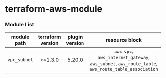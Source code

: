 # terraform-aws-module


### Module List
|module path|terraform version|plugin version|resource block|
|:---:|:---:|:---:|:---:|
|`vpc_subnet`|>=1.3.0|5.20.0|`aws_vpc`, `aws_internet_gateway`, `aws_subnet`, `aws_route_table`, `aws_route_table_association`|